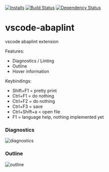 [![Installs](https://vsmarketplacebadge.apphb.com/installs/larshp.vscode-abaplint.svg)](https://marketplace.visualstudio.com/items?itemName=larshp.vscode-abaplint)
[![Build Status](https://travis-ci.com/abaplint/vscode-abaplint.svg?branch=master)](https://travis-ci.com/abaplint/vscode-abaplint)
[![Dependency Status](https://david-dm.org/abaplint/vscode-abaplint.svg)](https://david-dm.org/abaplint/vscode-abaplint)

# vscode-abaplint
vscode abaplint extension

Features:
* Diagnostics / Linting
* Outline
* Hover information

Keybindings:
* Shift+F1 = pretty print
* Ctrl+F1 = do nothing
* Ctrl+F2 = do nothing
* Ctrl+F3 = save
* Ctrl+Shift+a = open file
* F1 = language help, nothing implemented yet

### Diagnostics
![diagnostics](https://raw.githubusercontent.com/abaplint/vscode-abaplint/master/img/screenshot_20181108.png)

### Outline
![outline](https://raw.githubusercontent.com/abaplint/vscode-abaplint/master/img/outline.png)
